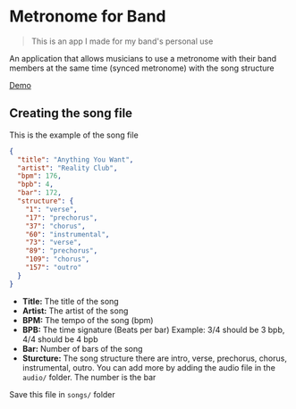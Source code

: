 # Metronome for Band

> This is an app I made for my band's personal use

An application that allows musicians to use a metronome with their band members at the same time (synced metronome) with the song structure

[Demo](https://metronome.rayy.my.id)

## Creating the song file

This is the example of the song file

```json
{
  "title": "Anything You Want",
  "artist": "Reality Club",
  "bpm": 176,
  "bpb": 4,
  "bar": 172,
  "structure": {
    "1": "verse",
    "17": "prechorus",
    "37": "chorus",
    "60": "instrumental",
    "73": "verse",
    "89": "prechorus",
    "109": "chorus",
    "157": "outro"
  }
}
```

- **Title:** The title of the song
- **Artist:** The artist of the song
- **BPM:** The tempo of the song (bpm)
- **BPB:** The time signature (Beats per bar) Example: 3/4 should be 3 bpb, 4/4 should be 4 bpb
- **Bar:** Number of bars of the song
- **Sturcture:** The song structure there are intro, verse, prechorus, chorus, instrumental, outro. You can add more by adding the audio file in the `audio/` folder. The number is the bar

Save this file in `songs/` folder
